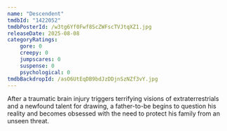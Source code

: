 ```yaml
---
name: "Descendent"
tmdbId: "1422052"
tmdbPosterId: /w3tg6Yf0Fwf8ScZWFscTVJtqXZ1.jpg
releaseDate: 2025-08-08
categoryRatings:
    gore: 0
    creepy: 0
    jumpscares: 0
    suspense: 0
    psychological: 0
tmdbBackdropId: /asO6UtEqDB9bdJzDDjnSzNZf3vY.jpg
---
```

After a traumatic brain injury triggers terrifying visions of extraterrestrials and a newfound talent for drawing, a father-to-be begins to question his reality and becomes obsessed with the need to protect his family from an unseen threat.
